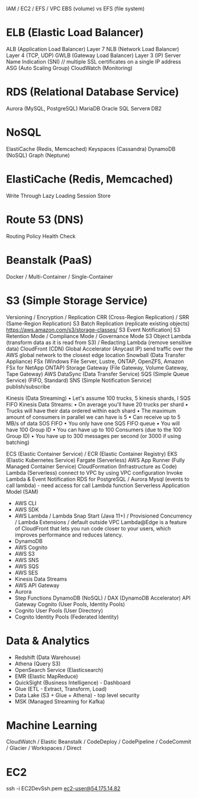IAM / EC2 / EFS / VPC
EBS (volume) vs EFS (file system)
# ELB (Elastic Load Balancer)
ALB (Application Load Balancer) Layer 7
NLB (Network Load Balancer) Layer 4 (TCP, UDP)
GWLB (Gateway Load Balancer) Layer 3 (IP)
Server Name Indication (SNI) // multiple SSL certificates on a single IP address
ASG (Auto Scaling Group)
CloudWatch (Monitoring)
# RDS (Relational Database Service)
Aurora (MySQL, PostgreSQL)
MariaDB
Oracle
SQL Serverя
DB2
# NoSQL
ElastiCache (Redis, Memcached)
Keyspaces (Cassandra)
DynamoDB (NoSQL)
Graph (Neptune)
# ElastiCache (Redis, Memcached)
Write Through
Lazy Loading
Session Store
# Route 53 (DNS)
Routing Policy
Health Check
# Beanstalk (PaaS)
Docker / Multi-Container / Single-Container
# S3 (Simple Storage Service)
Versioning / Encryption / Replication
CRR (Cross-Region Replication) / SRR (Same-Region Replication)
S3 Batch Replication (replicate existing objects)
https://aws.amazon.com/s3/storage-classes/
S3 Event Notification]
S3 Retention Mode / Compliance Mode / Governance Mode
S3 Object Lambda (transform data as it is read from S3) / Redacting Lambda (remove sensitive data)
CloudFront (CDN)
Global Accelerator (Anycast IP) send traffic over the AWS global network to the closest edge location
Snowball (Data Transfer Appliance)
FSx (Windows File Server, Lustre, ONTAP, OpenZFS, Amazon FSx for NetApp ONTAP)
Storage Gateway (File Gateway, Volume Gateway, Tape Gateway)
AWS DataSync (Data Transfer Service)
SQS (Simple Queue Service) (FIFO, Standard)
SNS (Simple Notification Service) publish/subscribe

Kinesis (Data Streaming)
• Let's assume 100 trucks, 5 kinesis shards, I SQS FIFO
Kinesis Data Streams:
• On average you'll have 20 trucks per shard
• Trucks will have their data ordered within each shard
• The maximum amount of consumers in parallel we can have is 5
• Can receive up to 5 MB/s of data
SOS FIFO
• You only have one SQS FIFO queue
• You will have 100 Group ID
• You can have up to 100 Consumers (due to the 100 Group ID)
• You have up to 300 messages per second (or 3000 if using batching)

ECS (Elastic Container Service) / ECR (Elastic Container Registry)
EKS (Elastic Kubernetes Service)
Fargate (Serverless)
AWS App Runner (Fully Managed Container Service)
CloudFormation (Infrastructure as Code)
Lambda (Serverless)
connect to VPC by using VPC configuration
Invoke Lambda & Event Notification
RDS for PostgreSQL / Aurora Mysql (events to call lambda) - need access for call Lambda function 
Serverless Application Model (SAM)
* AWS CLI
* AWS SDK
* AWS Lambda / Lambda Snap Start (Java 11+) / Provisioned Concurrency / Lambda Extensions / default outside VPC
Lambda@Edge is a feature of CloudFront that lets you run code closer to your users, which improves performance and reduces latency.
* DynamoDB
* AWS Cognito
* AWS S3
* AWS SNS
* AWS SQS
* AWS SES
* Kinesis Data Streams
* AWS API Gateway
* Aurora
* Step Functions
DynamoDB (NoSQL) / DAX (DynamoDB Accelerator)
API Gateway
Cognito (User Pools, Identity Pools)
* Cognito User Pools (User Directory)
* Cognito Identity Pools (Federated Identity)

# Data & Analytics
* Redshift (Data Warehouse)
* Athena (Query S3)
* OpenSearch Service (Elasticsearch)
* EMR (Elastic MapReduce)
* QuickSight (Business Intelligence) - Dashboard
* Glue (ETL - Extract, Transform, Load)
* Data Lake (S3 + Glue + Athena) - top level security
* MSK (Managed Streaming for Kafka)

# Machine Learning

CloudWatch / Elastic Beanstalk / CodeDeploy / CodePipeline / CodeCommit / Glacier / Workspaces / Direct
# EC2
ssh -i EC2DevSsh.pem ec2-user@54.175.14.82
